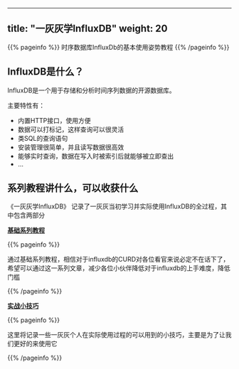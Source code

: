 
---
title: "一灰灰学InfluxDB"
weight: 20
---

{{% pageinfo %}}
时序数据库InfluxDb的基本使用姿势教程
{{% /pageinfo %}}

InfluxDB是什么？
---

InfluxDB是一个用于存储和分析时间序列数据的开源数据库。

主要特性有：

- 内置HTTP接口，使用方便
- 数据可以打标记，这样查询可以很灵活
- 类SQL的查询语句
- 安装管理很简单，并且读写数据很高效
- 能够实时查询，数据在写入时被索引后就能够被立即查出
- ...


系列教程讲什么，可以收获什么
---

《一灰灰学InfluxDB》 记录了一灰灰当初学习并实际使用InfluxDB的全过程，其中包含两部分

**[基础系列教程](/influxdb/learning/)**

{{% pageinfo %}}

通过基础系列教程，相信对于influxdb的CURD对各位看官来说必定不在话下了，希望可以通过这一系列文章，减少各位小伙伴降低对于influxdb的上手难度，降低门槛

{{% /pageinfo %}}


**[实战小技巧](/influxdb/skill/)**

{{% pageinfo %}}

这里将记录一些一灰灰个人在实际使用过程的可以用到的小技巧，主要是为了让我们更好的来使用它

{{% /pageinfo %}}